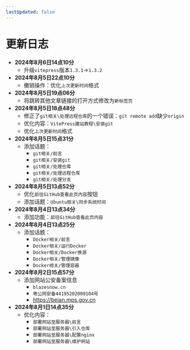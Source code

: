 ```yaml
---
lastUpdated: false
---
```


# 更新日志

- **2024年8月6日14点10分**
  - 升级```vitepress```版本```1.3.1```->```1.3.2```
- **2024年8月5日22点10分**
	- 撤销操作：优化```上次更新时间```格式
- **2024年8月5日19点06分**
	- 将跳转其他文章链接的打开方式修改为```新标签页```
- **2024年8月5日18点48分**
	- 修正了```git相关\处理远程仓库```的一个错误：```git remote add```缺少```origin```
	- 优化内容：```VitePress建站教程\安装git```
	- 优化```上次更新时间```格式
- **2024年8月5日15点31分**
	- 添加话题：
		- ```git相关/前言```
		- ```git相关/安装git```
		- ```git相关/处理仓库```
		- ```git相关/处理远程仓库```
		- ```git相关/处理分支```
- **2024年8月5日13点52分**
	- 优化```前往GitHub查看此页内容```按钮
	- 添加话题：```Ubuntu相关\同步系统时间```
- **2024年8月4日13点34分**
	- 添加功能：```前往GitHub查看此页内容```
- **2024年8月4日13点25分**
	- 添加话题：
		- ```Docker相关/前言```
		- ```Docker相关/运行Docker```
		- ```Docker相关/Docker换源```
		- ```Docker相关/管理镜像```
		- ```Docker相关/管理容器```
- **2024年8月2日15点57分**
	- 添加网站公安备案信息
		- ```blazesnow.cn```
		- ```粤公网安备44195202000104号```
		- <https://beian.mps.gov.cn>
- **2024年8月1日14点35分**
	- 优化内容：
		- ```部署网站至服务器\前言```
		- ```部署网站至服务器\引入仓库```
		- ```部署网站至服务器\配置nginx```
		- ```部署网站至服务器\维护网站```